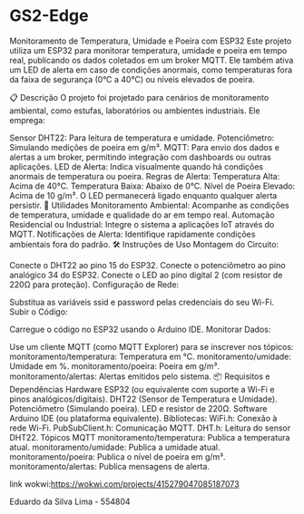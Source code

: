 # GS2-Edge

Monitoramento de Temperatura, Umidade e Poeira com ESP32
Este projeto utiliza um ESP32 para monitorar temperatura, umidade e poeira em tempo real, publicando os dados coletados em um broker MQTT. Ele também ativa um LED de alerta em caso de condições anormais, como temperaturas fora da faixa de segurança (0°C a 40°C) ou níveis elevados de poeira.

📋 Descrição
O projeto foi projetado para cenários de monitoramento ambiental, como estufas, laboratórios ou ambientes industriais. Ele emprega:

Sensor DHT22: Para leitura de temperatura e umidade.
Potenciômetro: Simulando medições de poeira em g/m³.
MQTT: Para envio dos dados e alertas a um broker, permitindo integração com dashboards ou outras aplicações.
LED de Alerta: Indica visualmente quando há condições anormais de temperatura ou poeira.
Regras de Alerta:
Temperatura Alta: Acima de 40°C.
Temperatura Baixa: Abaixo de 0°C.
Nível de Poeira Elevado: Acima de 10 g/m³.
O LED permanecerá ligado enquanto qualquer alerta persistir.
🚀 Utilidades
Monitoramento Ambiental: Acompanhe as condições de temperatura, umidade e qualidade do ar em tempo real.
Automação Residencial ou Industrial: Integre o sistema a aplicações IoT através do MQTT.
Notificações de Alerta: Identifique rapidamente condições ambientais fora do padrão.
🛠️ Instruções de Uso
Montagem do Circuito:

Conecte o DHT22 ao pino 15 do ESP32.
Conecte o potenciômetro ao pino analógico 34 do ESP32.
Conecte o LED ao pino digital 2 (com resistor de 220Ω para proteção).
Configuração de Rede:

Substitua as variáveis ssid e password pelas credenciais do seu Wi-Fi.
Subir o Código:

Carregue o código no ESP32 usando o Arduino IDE.
Monitorar Dados:

Use um cliente MQTT (como MQTT Explorer) para se inscrever nos tópicos:
monitoramento/temperatura: Temperatura em °C.
monitoramento/umidade: Umidade em %.
monitoramento/poeira: Poeira em g/m³.
monitoramento/alertas: Alertas emitidos pelo sistema.
📦 Requisitos e Dependências
Hardware
ESP32 (ou equivalente com suporte a Wi-Fi e pinos analógicos/digitais).
DHT22 (Sensor de Temperatura e Umidade).
Potenciômetro (Simulando poeira).
LED e resistor de 220Ω.
Software
Arduino IDE (ou plataforma equivalente).
Bibliotecas:
WiFi.h: Conexão à rede Wi-Fi.
PubSubClient.h: Comunicação MQTT.
DHT.h: Leitura do sensor DHT22.
Tópicos MQTT
monitoramento/temperatura: Publica a temperatura atual.
monitoramento/umidade: Publica a umidade atual.
monitoramento/poeira: Publica o nível de poeira em g/m³.
monitoramento/alertas: Publica mensagens de alerta.

link wokwi:https://wokwi.com/projects/415279047085187073

Eduardo da Silva Lima - 554804

